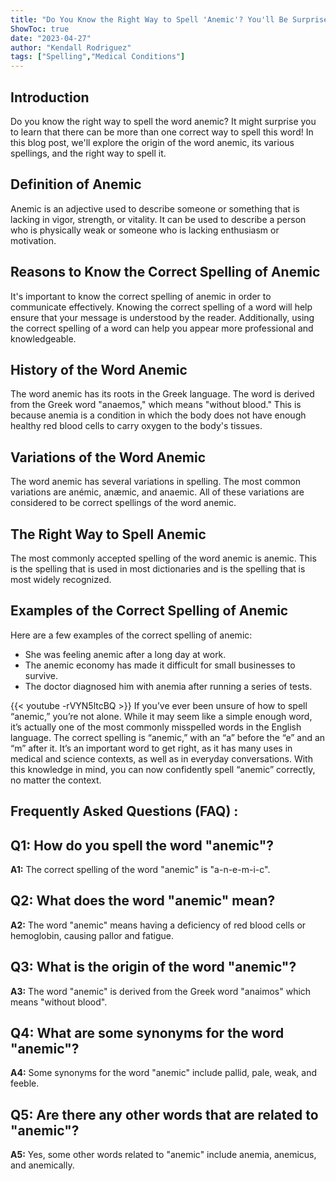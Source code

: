 ```yaml
---
title: "Do You Know the Right Way to Spell 'Anemic'? You'll Be Surprised!"
ShowToc: true 
date: "2023-04-27"
author: "Kendall Rodriguez" 
tags: ["Spelling","Medical Conditions"]
---
```

## Introduction
Do you know the right way to spell the word anemic? It might surprise you to learn that there can be more than one correct way to spell this word! In this blog post, we'll explore the origin of the word anemic, its various spellings, and the right way to spell it. 

## Definition of Anemic
Anemic is an adjective used to describe someone or something that is lacking in vigor, strength, or vitality. It can be used to describe a person who is physically weak or someone who is lacking enthusiasm or motivation. 

## Reasons to Know the Correct Spelling of Anemic
It's important to know the correct spelling of anemic in order to communicate effectively. Knowing the correct spelling of a word will help ensure that your message is understood by the reader. Additionally, using the correct spelling of a word can help you appear more professional and knowledgeable. 

## History of the Word Anemic
The word anemic has its roots in the Greek language. The word is derived from the Greek word "anaemos," which means "without blood." This is because anemia is a condition in which the body does not have enough healthy red blood cells to carry oxygen to the body's tissues. 

## Variations of the Word Anemic
The word anemic has several variations in spelling. The most common variations are anémic, anæmic, and anaemic. All of these variations are considered to be correct spellings of the word anemic. 

## The Right Way to Spell Anemic
The most commonly accepted spelling of the word anemic is anemic. This is the spelling that is used in most dictionaries and is the spelling that is most widely recognized. 

## Examples of the Correct Spelling of Anemic
Here are a few examples of the correct spelling of anemic:

- She was feeling anemic after a long day at work.
- The anemic economy has made it difficult for small businesses to survive.
- The doctor diagnosed him with anemia after running a series of tests.

{{< youtube -rVYN5ltcBQ >}} 
If you’ve ever been unsure of how to spell “anemic,” you’re not alone. While it may seem like a simple enough word, it’s actually one of the most commonly misspelled words in the English language. The correct spelling is “anemic,” with an “a” before the “e” and an “m” after it. It’s an important word to get right, as it has many uses in medical and science contexts, as well as in everyday conversations. With this knowledge in mind, you can now confidently spell “anemic” correctly, no matter the context.

## Frequently Asked Questions (FAQ) :
## Q1: How do you spell the word "anemic"?

**A1:** The correct spelling of the word "anemic" is "a-n-e-m-i-c".

## Q2: What does the word "anemic" mean?

**A2:** The word "anemic" means having a deficiency of red blood cells or hemoglobin, causing pallor and fatigue.

## Q3: What is the origin of the word "anemic"?

**A3:** The word "anemic" is derived from the Greek word "anaimos" which means "without blood".

## Q4: What are some synonyms for the word "anemic"?

**A4:** Some synonyms for the word "anemic" include pallid, pale, weak, and feeble.

## Q5: Are there any other words that are related to "anemic"?

**A5:** Yes, some other words related to "anemic" include anemia, anemicus, and anemically.





